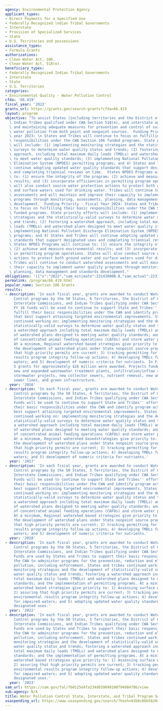 ```yaml
---
agency: Environmental Protection Agency
applicant_types:
- Direct Payments for a Specified Use
- Federally Recognized lndian Tribal Governments
- Interstate
- Provision of Specialized Services
- State
- U.S. Territories and possessions
assistance_types:
- Formula Grants
authorizations:
- Clean Water Act, 106.
- Clean Water Act, 518(e).
beneficiary_types:
- Federally Recognized Indian Tribal Governments
- Interstate
- State
- U.S. Territories
categories:
- Environmental Quality - Water Pollution Control
cfda: '66.419'
fiscal_year: '2022'
grants_url: https://grants.gov/search-grants?cfda=66.419
layout: program
objective: "To assist States (including territories and the District of Columbia),\
  \ Indian Tribes qualified under CWA Section 518(e), and interstate agencies in establishing\
  \ and maintaining adequate measures for prevention and control of surface and ground\
  \ water pollution from both point and nonpoint sources.  Funding Priority - Fiscal\
  \ year 2023: \n States and Tribes will continue to focus on fulfilling their basic\
  \ responsibilities under the CWA Section 106 funded programs. State priority efforts\
  \ will include: (1) implementing monitoring strategies and the statistically-valid\
  \ surveys to determine water quality status and trends; (2) fostering a watershed\
  \ approach, including total maximum daily loads (TMDLs) and watershed plans designed\
  \ to meet water quality standards; (3) implementing National Pollutant Discharge\
  \ Elimination System (NPDES) permitting programs; and 4) States and Tribes will\
  \ continue adopting updated water quality standards that support designated uses\
  \ and completing triennial reviews on time.  States NPDES Programs will continue\
  \ to: (1) ensure the integrity of the program; (2) achieve and measure environmental\
  \ results; and (3) incorporate efficiencies in permitting program operations. States\
  \ will also conduct source water protection actions to protect both ground water\
  \ and surface waters used for drinking water. Tribes will continue to conduct watershed\
  \ assessments and will maintain and improve their capacity to implement water quality\
  \ programs through monitoring, assessments, planning, data management and standards\
  \ development.  Funding Priority - Fiscal Year 2024: States and Tribes will continue\
  \ to focus on fulfilling their basic responsibilities under the CWA Section 106\
  \ funded programs. State priority efforts will include: (1) implementing monitoring\
  \ strategies and the statistically-valid surveys to determine water quality status\
  \ and trends; (2) fostering a watershed approach, including total maximum daily\
  \ loads (TMDLs) and watershed plans designed to meet water quality standards; (3)\
  \ implementing National Pollutant Discharge Elimination System (NPDES) permitting\
  \ programs; and 4) States and Tribes will continue adopting updated water quality\
  \ standards that support designated uses and completing triennial reviews on time.\
  \ States NPDES Programs will continue to: (1) ensure the integrity of the program;\
  \ (2) achieve and measure environmental results; and (3) incorporate efficiencies\
  \ in permitting program operations. States will also conduct source water protection\
  \ actions to protect both ground water and surface waters used for drinking water.\
  \ Tribes will continue to conduct watershed assessments and will maintain and improve\
  \ their capacity to implement water quality programs through monitoring, assessments,\
  \ planning, data management and standards development."
obligations: '[{"x":"2022","sam_estimate":231438000.0,"sam_actual":223744199.0,"usa_spending_actual":39494196.0},{"x":"2023","sam_estimate":237000000.0,"sam_actual":0.0,"usa_spending_actual":46416268.0},{"x":"2024","sam_estimate":279440000.0,"sam_actual":0.0,"usa_spending_actual":41730300.0}]'
permalink: /program/66.419.html
popular_name: Section 106 Grants
results:
- description: 'In each fiscal year, grants are awarded to conduct Water Pollution
    Control programs by the 50 States, 6 Territories, the District of Columbia, 6
    Interstate Commissions, and Indian Tribes qualifying under CWA Section 518(e).
    FY 16 funds will be used to continue to support State and Tribes'' efforts to
    fulfill their basic responsibilities under the CWA and identify program activities
    that best support attaining targeted environmental improvements. States and tribes
    continued working on: implementing monitoring strategies and the development of
    statistically-valid surveys to determine water quality status and trends; fostering
    a watershed approach including total maximum daily loads (TMDLs) and the development
    of watershed plans designed to meeting water quality standards; and the implementation
    of concentrated animal feeding operations (CAFOs) and storm water permitting programs.
    At a minimum, Regional watershed based strategies give priority to: 1) fostering
    the development of watershed plans under State nonpoint source programs; 2) assuring
    that high priority permits are current; 3) tracking permitting for environmental
    results program integrity follow-up actions; 4) developing TMDLs for impaired
    waters; and 5) development of numeric criteria for nutrients. In Fiscal Year 2016,
    5 grants for approximately $26 million were awarded. Projects funded included
    new and expanded wastewater treatment plants, infiltration/inflow correction,
    stormwater projects, new collector sewers, nutrient removal, new and rehabilitated
    sewer lines, and green infrastructure. '
  year: '2016'
- description: 'In each fiscal year, grants are awarded to conduct Water Pollution
    Control programs by the 50 States, 6 Territories, the District of Columbia, 6
    Interstate Commissions, and Indian Tribes qualifying under CWA Section 518(e).
    Funds will be used to continue to support State and Tribes'' efforts to fulfill
    their basic responsibilities under the CWA and identify program activities that
    best support attaining targeted environmental improvements. States and tribes
    continued working on: implementing monitoring strategies and the development of
    statistically-valid surveys to determine water quality status and trends; fostering
    a watershed approach including total maximum daily loads (TMDLs) and the development
    of watershed plans designed to meeting water quality standards; and the implementation
    of concentrated animal feeding operations (CAFOs) and storm water permitting programs.
    At a minimum, Regional watershed basedstrategies give priority to: 1) fostering
    the development of watershed plans under State nonpoint source programs; 2) assuring
    that high priority permits are current; 3) tracking permitting for environmental
    results program integrity follow-up actions; 4) developing TMDLs for impaired
    waters; and 5) development of numeric criteria for nutrients.'
  year: '2017'
- description: 'In each fiscal year, grants are awarded to conduct Water Pollution
    Control programs by the 50 States, 5 Territories, the District of Columbia, 6
    Interstate Commissions, and Indian Tribes qualifying under CWA Section 518(e).
    Funds will be used to continue to support State and Tribes'' efforts to fulfill
    their basic responsibilities under the CWA and identify program activities that
    best support attaining targeted environmental improvements. States and tribes
    continued working on: implementing monitoring strategies and the development of
    statistically-valid surveys to determine water quality status and trends; fostering
    a watershed approach including total maximum daily loads (TMDLs) and the development
    of watershed plans designed to meeting water quality standards; and the implementation
    of concentrated animal feeding operations (CAFOs) and storm water permitting programs.
    At a minimum, Regional watershed based strategies give priority to: 1) fostering
    the development of watershed plans under State nonpoint source programs; 2) assuring
    that high priority permits are current; 3) tracking permitting for environmental
    results program integrity follow-up actions; 4) developing TMDLs for impaired
    waters; and 5) development of numeric criteria for nutrients.'
  year: '2018'
- description: 'In each fiscal year, grants are awarded to conduct Water Pollution
    Control programs by the 50 States, 5 Territories, the District of Columbia, 6
    Interstate Commissions, and Indian Tribes qualifying under CWA Section 518(e).
    Funds are used by States and Tribes to support their basic responsibilities under
    the CWA to administer programs for the prevention, reduction and elimination of
    pollution, including enforcement. States and tribes continued working on: implementing
    monitoring strategies and the development of statistically-valid surveys to determine
    water quality status and trends; fostering a watershed approach including developing
    total maximum daily loads (TMDLs) and watershed plans designed to meet water quality
    standards; and the implementation of permitting programs. At a minimum, Regional
    watershed based strategies give priority to: 1) Assessing surface water quality;
    2) assuring that high priority permits are current; 3) tracking permitting for
    environmental results program integrity follow-up actions; 4) developing TMDLs
    for impaired waters; and 5) adopting updated water quality standards that support
    designated uses.'
  year: '2022'
- description: 'In each fiscal year, grants are awarded to conduct Water Pollution
    Control programs by the 50 States, 5 Territories, the District of Columbia, 6
    Interstate Commissions, and Indian Tribes qualifying under CWA Section 518(e).
    Funds are used by States and Tribes to support their basic responsibilities under
    the CWA to administer programs for the prevention, reduction and elimination of
    pollution, including enforcement. States and tribes continued working on: implementing
    monitoring strategies and the development of statistically-valid surveys to determine
    water quality status and trends; fostering a watershed approach including developing
    total maximum daily loads (TMDLs) and watershed plans designed to meet water quality
    standards; and the implementation of permitting programs. At a minimum, Regional
    watershed based strategies give priority to: 1) Assessing surface water quality;
    2) assuring that high priority permits are current; 3) tracking permitting for
    environmental results program integrity follow-up actions; 4) developing TMDLs
    for impaired waters; and 5) adopting updated water quality standards that support
    designated uses.'
  year: '2023'
sam_url: https://sam.gov/fal/f60125d4fa234d839098100f94984706/view
sub-agency: N/A
title: Water Pollution Control State, Interstate, and Tribal Program Support
usaspending_url: https://www.usaspending.gov/search/?hash=81b8c0bb5b2045ba832f60698afff7f8
---
```

